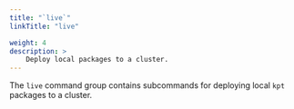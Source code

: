 ```yaml
---
title: "`live`"
linkTitle: "live"

weight: 4
description: >
    Deploy local packages to a cluster.
---
```


<!--mdtogo:Short
    Deploy local packages to a cluster.
-->

<!--mdtogo:Long-->
The `live` command group contains subcommands for deploying local
`kpt` packages to a cluster.
<!--mdtogo-->

